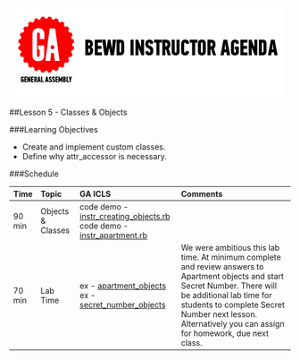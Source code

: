 ![GeneralAssemb.ly](../assets/ICL_icons/instr_agenda.png)

##Lesson 5 - Classes & Objects


###Learning Objectives

-	Create and implement custom classes.
-	Define why attr_accessor is necessary.


###Schedule


| Time        | Topic| GA ICLS| Comments |
| ------------- |:-------------|:-------------------|:-------------------|
| 90 min | Objects & Classes | code demo - [instr_creating_objects.rb](instr_code_demos/instr_creating_objetcs.rb)<br> code demo - [instr_apartment.rb](instr_code_demos/instr_apartment.rb)| |
| 70 min | Lab Time | ex - [apartment_objects](instr_exercise_notes.md)<br> ex - [secret_number_objects](inst_exercise_notes.md)| We were ambitious this lab time. At minimum complete and review answers to Apartment objects and start Secret Number. There will be additional lab time for students to complete Secret Number next lesson. Alternatively you can assign for homework, due next class.|